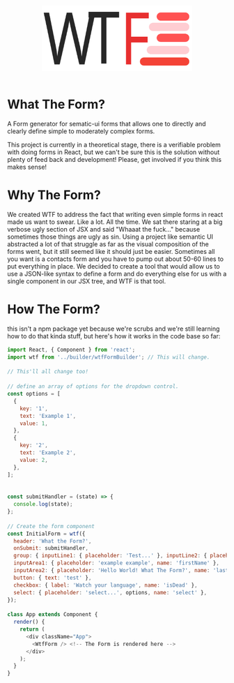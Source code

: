 <p align="center">
  <br /><br />
  <img src="./src/resources/logo.svg" alt="WTF" height="150" />
  <br /><br />
</p>

# What The Form?

A Form generator for sematic-ui forms that allows one to directly and clearly define simple to moderately complex forms.

This project is currently in a theoretical stage, there is a verifiable problem with doing forms in React, but we can't be sure this is the solution without plenty of feed back and development! Please, get involved if you think this makes sense!

# Why The Form?

We created WTF to address the fact that writing even simple forms in react made us want to swear. Like a lot. All the time. We sat there staring at a big verbose ugly section of JSX and said "Whaaat the fuck..." because sometimes those things are ugly as sin. Using a project like semantic UI abstracted a lot of that struggle as far as the visual composition of the forms went, but it still seemed like it should just be easier. Sometimes all you want is a contacts form and you have to pump out about 50-60 lines to put everything in place. We decided to create a tool that would allow us to use a JSON-like syntax to define a form and do everything else for us with a single component in our JSX tree, and WTF is that tool.

# How The Form?

this isn't a npm package yet because we're scrubs and we're still learning how to do that kinda stuff, but here's how it works in the code base so far:

```javascript
import React, { Component } from 'react';
import wtf from '../builder/wtfFormBuilder'; // This will change.

// This'll all change too!

// define an array of options for the dropdown control.
const options = [
  {
    key: '1',
    text: 'Example 1',
    value: 1,
  },
  {
    key: '2',
    text: 'Example 2',
    value: 2,
  },
];


const submitHandler = (state) => {
  console.log(state);
};

// Create the form component
const InitialForm = wtf({
  header: 'What the Form?',
  onSubmit: submitHandler,
  group: { inputLine1: { placeholder: 'Test...' }, inputLine2: { placeholder: 'Test...' } },
  inputArea1: { placeholder: 'example example', name: 'firstName' },
  inputArea2: { placeholder: 'Hello World! What The Form?', name: 'lastName' },
  button: { text: 'test' },
  checkbox: { label: 'Watch your language', name: 'isDead' },
  select: { placeholder: 'select...', options, name: 'select' },
});

class App extends Component {
  render() {
    return (
      <div className="App">
        <WtfForm /> <!-- The Form is rendered here -->
      </div>
    );
  }
}
```
